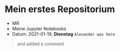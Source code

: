 # Mein erstes Repositorium
- MR
- Meine Jupyter Notebooks
- Datum: 2021-01-19, **Dienstag**
`Alexander was here`
> and added a comment
